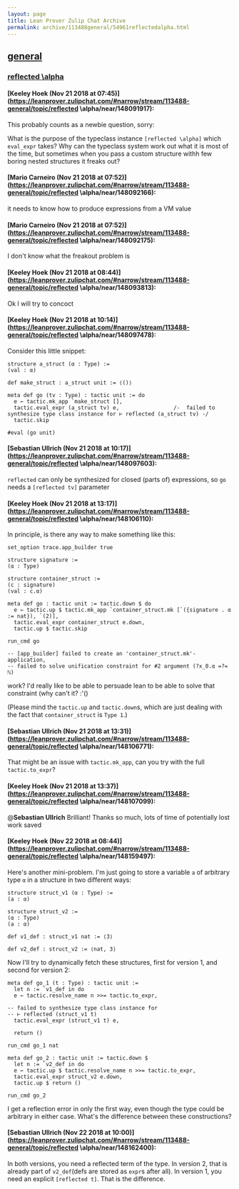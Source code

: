 ```yaml
---
layout: page
title: Lean Prover Zulip Chat Archive 
permalink: archive/113488general/54961reflectedalpha.html
---
```


## [general](index.html)
### [reflected \alpha](54961reflectedalpha.html)

#### [Keeley Hoek (Nov 21 2018 at 07:45)](https://leanprover.zulipchat.com/#narrow/stream/113488-general/topic/reflected \alpha/near/148091917):
This probably counts as a newbie question, sorry:

What is the purpose of the typeclass instance `[reflected \alpha]` which `eval_expr` takes? Why can the typeclass system work out what it is most of the time, but sometimes when you pass a custom structure withh few boring nested structures it freaks out?

#### [Mario Carneiro (Nov 21 2018 at 07:52)](https://leanprover.zulipchat.com/#narrow/stream/113488-general/topic/reflected \alpha/near/148092166):
it needs to know how to produce expressions from a VM value

#### [Mario Carneiro (Nov 21 2018 at 07:52)](https://leanprover.zulipchat.com/#narrow/stream/113488-general/topic/reflected \alpha/near/148092175):
I don't know what the freakout problem is

#### [Keeley Hoek (Nov 21 2018 at 08:44)](https://leanprover.zulipchat.com/#narrow/stream/113488-general/topic/reflected \alpha/near/148093813):
Ok
I will try to concoct

#### [Keeley Hoek (Nov 21 2018 at 10:14)](https://leanprover.zulipchat.com/#narrow/stream/113488-general/topic/reflected \alpha/near/148097478):
Consider this little snippet:
````
structure a_struct (α : Type) :=
(val : α)

def make_struct : a_struct unit := ⟨()⟩

meta def go (tv : Type) : tactic unit := do
  e ← tactic.mk_app `make_struct [],
  tactic.eval_expr (a_struct tv) e,                 /-  failed to synthesize type class instance for ⊢ reflected (a_struct tv) -/
  tactic.skip

#eval (go unit)

````

#### [Sebastian Ullrich (Nov 21 2018 at 10:17)](https://leanprover.zulipchat.com/#narrow/stream/113488-general/topic/reflected \alpha/near/148097603):
`reflected` can only be synthesized for closed (parts of) expressions, so `go` needs a `[reflected tv]` parameter

#### [Keeley Hoek (Nov 21 2018 at 13:17)](https://leanprover.zulipchat.com/#narrow/stream/113488-general/topic/reflected \alpha/near/148106110):
In principle, is there any way to make something like this:
````
set_option trace.app_builder true

structure signature :=
(α : Type)

structure container_struct :=
(c : signature)
(val : c.α)

meta def go : tactic unit := tactic.down $ do
  e ← tactic.up $ tactic.mk_app `container_struct.mk [`({signature . α := nat}), `(2)],
  tactic.eval_expr container_struct e.down,
  tactic.up $ tactic.skip

run_cmd go

-- [app_builder] failed to create an 'container_struct.mk'-application,
-- failed to solve unification constraint for #2 argument (?x_0.α =?= ℕ)

````
work? I'd really like to be able to persuade lean to be able to solve that constraint (why can't it? :'()

(Please mind the `tactic.up` and `tactic.down`s, which are just dealing with the fact that `container_struct` is `Type 1`.)

#### [Sebastian Ullrich (Nov 21 2018 at 13:31)](https://leanprover.zulipchat.com/#narrow/stream/113488-general/topic/reflected \alpha/near/148106771):
That might be an issue with `tactic.mk_app`, can you try with the full `tactic.to_expr`?

#### [Keeley Hoek (Nov 21 2018 at 13:37)](https://leanprover.zulipchat.com/#narrow/stream/113488-general/topic/reflected \alpha/near/148107099):
@**Sebastian Ullrich** Brilliant! Thanks so much, lots of time of potentially lost work saved

#### [Keeley Hoek (Nov 22 2018 at 08:44)](https://leanprover.zulipchat.com/#narrow/stream/113488-general/topic/reflected \alpha/near/148159497):
Here's another mini-problem. I'm just going to store a variable `a` of arbitrary type `α` in a structure in two different ways:
````
structure struct_v1 (α : Type) :=
(a : α)

structure struct_v2 :=
(α : Type)
(a : α)

def v1_def : struct_v1 nat := ⟨3⟩

def v2_def : struct_v2 := ⟨nat, 3⟩
````


Now I'll try to dynamically fetch these structures, first for version 1, and second for version 2:
````
meta def go_1 (t : Type) : tactic unit :=
  let n := `v1_def in do
  e ← tactic.resolve_name n >>= tactic.to_expr,

-- failed to synthesize type class instance for
-- ⊢ reflected (struct_v1 t)
  tactic.eval_expr (struct_v1 t) e,

  return ()

run_cmd go_1 nat

meta def go_2 : tactic unit := tactic.down $
  let n := `v2_def in do
  e ← tactic.up $ tactic.resolve_name n >>= tactic.to_expr,
  tactic.eval_expr struct_v2 e.down,
  tactic.up $ return ()

run_cmd go_2
````
I get a reflection error in only the first way, even though the type could be arbitrary in either case. What's the difference between these constructions?

#### [Sebastian Ullrich (Nov 22 2018 at 10:00)](https://leanprover.zulipchat.com/#narrow/stream/113488-general/topic/reflected \alpha/near/148162400):
In both versions, you need a reflected term of the type. In version 2, that is already part of `v2_def`(defs are stored as `expr`s after all). In version 1, you need an explicit `[reflected t]`. That is the difference.

